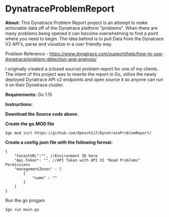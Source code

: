 # DynatraceProblemReport

**About:**
This Dynatrace Problem Report project is an attempt to make actionable data off of the Dynatrace platform "problems". When there are many problems being opened it can become overwhelming to find a point where you need to begin. The idea behind is to pull Data from the Dynatrace V2 API's, parse and visualize in a user friendly way.

Problem Reference - https://www.dynatrace.com/support/help/how-to-use-dynatrace/problem-detection-and-analysis/

I originally created a (closed source) problem report for one of my clients. The intent of this project was to rewrite the report in Go, utilize the newly deployed Dynatrace API v2 endpoints and open source it so anyone can run it on their Dynatrace cluster.

**Requirements:**
Go 1.15


**Instructions:**


**Download the Source code above.**

**Create the go.MOD file**
```
$go mod init https://github.com/dpesch117/DynatraceProblemReport/
```
**Create a config.json file with the following format:**
```
{
	"tenantURL":"", //Environment ID here
	"Api-Token": "", //API Token with API V2 "Read Problems" Permissions
	"managementZones" : [
		{
			"name" : ""
		}
	]
}
```
Run the go progam
```
$go run main.go
```
